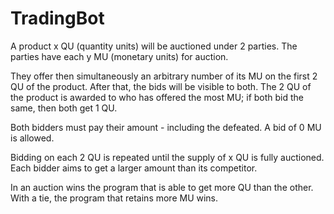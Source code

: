 # TradingBot

A product x QU (quantity units) will be auctioned under 2 parties. 
The parties have each y MU (monetary units) for auction. 

They offer then simultaneously an arbitrary number of its MU on the first 2 QU of the product. 
After that, the bids will be visible to both.
The 2 QU of the product is awarded to who has offered the most MU; if both bid the same, then both get 1 QU. 

Both bidders must pay their amount - including the defeated. A bid of 0 MU is allowed. 

Bidding on each 2 QU is repeated until the supply of x QU is fully auctioned.
Each bidder aims to get a larger amount than its competitor.

In an auction wins the program that is able to get more QU than the other.
With a tie, the program that retains more MU wins.
